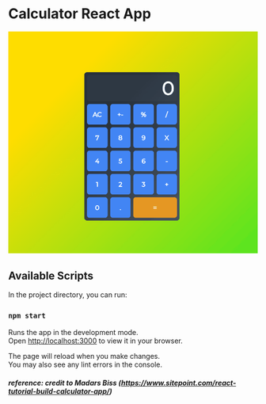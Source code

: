 # Calculator React App

![calculator.gif](./assets/calculator-demo.gif)

## Available Scripts

In the project directory, you can run:

### `npm start`

Runs the app in the development mode.\
Open [http://localhost:3000](http://localhost:3000) to view it in your browser.

The page will reload when you make changes.\
You may also see any lint errors in the console.

##### reference: credit to Madars Biss (https://www.sitepoint.com/react-tutorial-build-calculator-app/)